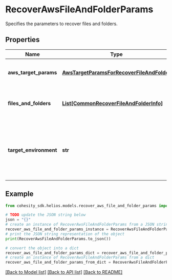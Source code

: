 # RecoverAwsFileAndFolderParams

Specifies the parameters to recover files and folders.

## Properties

Name | Type | Description | Notes
------------ | ------------- | ------------- | -------------
**aws_target_params** | [**AwsTargetParamsForRecoverFileAndFolder**](AwsTargetParamsForRecoverFileAndFolder.md) | Specifies the parameters to recover to an AWS target. | [optional] 
**files_and_folders** | [**List[CommonRecoverFileAndFolderInfo]**](CommonRecoverFileAndFolderInfo.md) | Specifies the info about the files and folders to be recovered. | 
**target_environment** | **str** | Specifies the environment of the recovery target. The corresponding params below must be filled out. | 

## Example

```python
from cohesity_sdk.helios.models.recover_aws_file_and_folder_params import RecoverAwsFileAndFolderParams

# TODO update the JSON string below
json = "{}"
# create an instance of RecoverAwsFileAndFolderParams from a JSON string
recover_aws_file_and_folder_params_instance = RecoverAwsFileAndFolderParams.from_json(json)
# print the JSON string representation of the object
print(RecoverAwsFileAndFolderParams.to_json())

# convert the object into a dict
recover_aws_file_and_folder_params_dict = recover_aws_file_and_folder_params_instance.to_dict()
# create an instance of RecoverAwsFileAndFolderParams from a dict
recover_aws_file_and_folder_params_from_dict = RecoverAwsFileAndFolderParams.from_dict(recover_aws_file_and_folder_params_dict)
```
[[Back to Model list]](../README.md#documentation-for-models) [[Back to API list]](../README.md#documentation-for-api-endpoints) [[Back to README]](../README.md)


